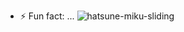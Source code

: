 - ⚡ Fun fact: ...
![hatsune-miku-sliding](https://github.com/user-attachments/assets/cabf9819-0f39-4a2f-ba22-11917b6a1680)

<!---
aitorcm2000/aitorcm2000 is a ✨ special ✨ repository because its `README.md` (this file) appears on your GitHub profile.
You can click the Preview link to take a look at your changes.
--->
